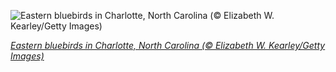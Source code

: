 
![Eastern bluebirds in Charlotte, North Carolina (© Elizabeth W. Kearley/Getty Images)](https://cn.bing.com//th?id=OHR.BluebirdsEastern_EN-US5293227470_1920x1080.jpg&rf=LaDigue_1920x1080.jpg&pid=hp)

*[Eastern bluebirds in Charlotte, North Carolina (© Elizabeth W. Kearley/Getty Images)](https://www.bing.com/search?q=eastern+bluebird+Sialia+sialis&FORM=hpcapt&filters=HpDate%3a%2220210213_0800%22)*
